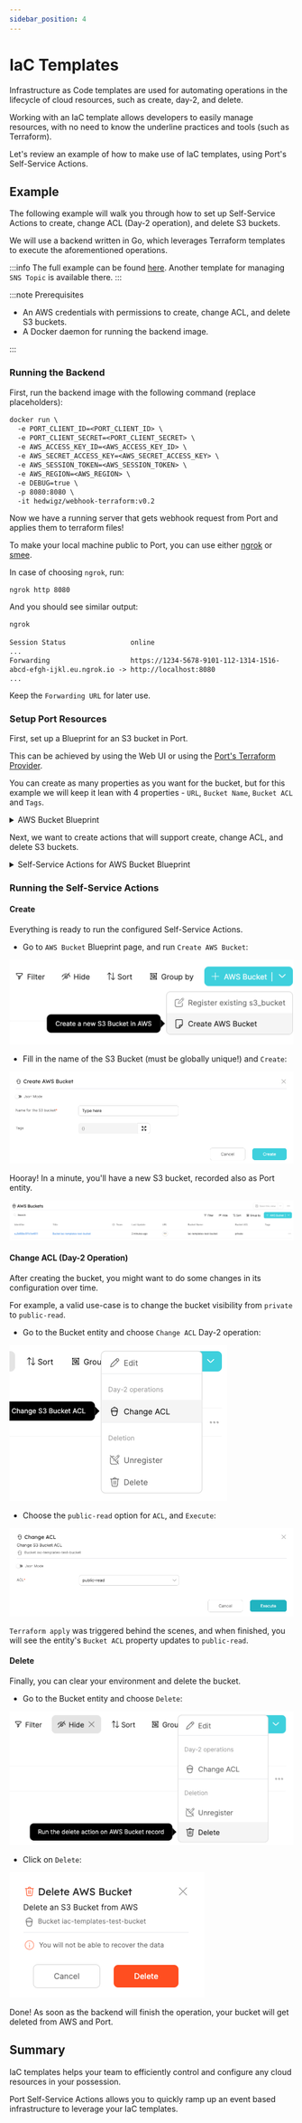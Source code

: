 ```yaml
---
sidebar_position: 4
---
```


# IaC Templates

Infrastructure as Code templates are used for automating operations in the lifecycle of cloud resources, such as create, day-2, and delete.

Working with an IaC template allows developers to easily manage resources, with no need to know the underline practices and tools (such as Terraform).

Let's review an example of how to make use of IaC templates, using Port's Self-Service Actions.

## Example

The following example will walk you through how to set up Self-Service Actions to create, change ACL (Day-2 operation), and delete S3 buckets.

We will use a backend written in Go, which leverages Terraform templates to execute the aforementioned operations.

:::info
The full example can be found [here](https://github.com/port-labs/terraform-connector).
Another template for managing `SNS Topic` is available there.
:::

:::note Prerequisites

- An AWS credentials with permissions to create, change ACL, and delete S3 buckets.
- A Docker daemon for running the backend image.

:::

### Running the Backend

First, run the backend image with the following command (replace placeholders):

```shell
docker run \
  -e PORT_CLIENT_ID=<PORT_CLIENT_ID> \
  -e PORT_CLIENT_SECRET=<PORT_CLIENT_SECRET> \
  -e AWS_ACCESS_KEY_ID=<AWS_ACCESS_KEY_ID> \
  -e AWS_SECRET_ACCESS_KEY=<AWS_SECRET_ACCESS_KEY> \
  -e AWS_SESSION_TOKEN=<AWS_SESSION_TOKEN> \
  -e AWS_REGION=<AWS_REGION> \
  -e DEBUG=true \
  -p 8080:8080 \
  -it hedwigz/webhook-terraform:v0.2
```

Now we have a running server that gets webhook request from Port and applies them to terraform files!

To make your local machine public to Port, you can use either [ngrok](https://ngrok.com/download) or [smee](https://smee.io/).

In case of choosing `ngrok`, run:

```shell
ngrok http 8080
```

And you should see similar output:

```shell
ngrok

Session Status                online
...
Forwarding                    https://1234-5678-9101-112-1314-1516-abcd-efgh-ijkl.eu.ngrok.io -> http://localhost:8080
...
```

Keep the `Forwarding URL` for later use.

### Setup Port Resources

First, set up a Blueprint for an S3 bucket in Port.

This can be achieved by using the Web UI or using the [Port's Terraform Provider](../../integrations/terraform.md).

You can create as many properties as you want for the bucket, but for this example we will keep it lean with 4 properties - `URL`, `Bucket Name`, `Bucket ACL` and `Tags`.

<details>
<summary> AWS Bucket Blueprint </summary>

```json showLineNumbers
{
  "identifier": "s3_bucket",
  "title": "AWS Bucket",
  "icon": "Bucket",
  "schema": {
    "properties": {
      "url": {
        "type": "string",
        "title": "URL",
        "format": "url"
      },
      "bucket_name": {
        "type": "string",
        "title": "Bucket Name"
      },
      "bucket_acl": {
        "type": "string",
        "title": "Bucket ACL",
        "default": "private"
      },
      "tags": {
        "type": "object",
        "title": "Tags"
      }
    },
    "required": ["url", "bucket_name"]
  },
  "mirrorProperties": {},
  "formulaProperties": {},
  "relations": {}
}
```

</details>

Next, we want to create actions that will support create, change ACL, and delete S3 buckets.

<details>
<summary> Self-Service Actions for AWS Bucket Blueprint </summary>

Replace `<your ngrok forwarding URL>` with the URL you got earlier.

```json showLineNumbers
[
  {
    "identifier": "create_bucket",
    "title": "Create",
    "icon": "Bucket",
    "userInputs": {
      "properties": {
        "bucket_name": {
          "type": "string",
          "title": "Name for the S3 bucket"
        },
        "tags": {
          "type": "object",
          "title": "Tags",
          "default": {}
        }
      },
      "required": ["bucket_name"]
    },
    "invocationMethod": {
      "type": "WEBHOOK",
      "url": "<your ngrok forwarding URL>"
    },
    "trigger": "CREATE",
    "description": "Create a new S3 Bucket in AWS"
  },
  {
    "identifier": "change_acl",
    "title": "Change ACL",
    "icon": "Bucket",
    "userInputs": {
      "properties": {
        "bucket_acl": {
          "type": "string",
          "enum": ["private", "public-read"],
          "title": "ACL"
        }
      },
      "required": ["bucket_acl"]
    },
    "invocationMethod": {
      "type": "WEBHOOK",
      "url": "<your ngrok forwarding URL>"
    },
    "trigger": "DAY-2",
    "description": "Change S3 Bucket ACL"
  },
  {
    "identifier": "delete_bucket",
    "title": "Delete",
    "icon": "Bucket",
    "userInputs": {
      "properties": {},
      "required": []
    },
    "invocationMethod": {
      "type": "WEBHOOK",
      "url": "<your ngrok forwarding URL>"
    },
    "trigger": "DELETE",
    "description": "Delete an S3 Bucket from AWS"
  }
]
```

</details>

### Running the Self-Service Actions

#### Create

Everything is ready to run the configured Self-Service Actions.

- Go to `AWS Bucket` Blueprint page, and run `Create AWS Bucket`:

![create-bucket-button.png](../../../static/img/tutorial/complete-use-cases/iac-templates/create-bucket-button.png)

- Fill in the name of the S3 Bucket (must be globally unique!) and `Create`:

![create-bucket-form.png](../../../static/img/tutorial/complete-use-cases/iac-templates/create-bucket-form.png)

Hooray! In a minute, you'll have a new S3 bucket, recorded also as Port entity.

![created-bucket.png](../../../static/img/tutorial/complete-use-cases/iac-templates/created-bucket.png)

#### Change ACL (Day-2 Operation)

After creating the bucket, you might want to do some changes in its configuration over time.

For example, a valid use-case is to change the bucket visibility from `private` to `public-read`.

- Go to the Bucket entity and choose `Change ACL` Day-2 operation:

![change-acl-button.png](../../../static/img/tutorial/complete-use-cases/iac-templates/change-acl-button.png)

- Choose the `public-read` option for `ACL`, and `Execute`:

![change-acl-form.png](../../../static/img/tutorial/complete-use-cases/iac-templates/change-acl-form.png)

`Terraform apply` was triggered behind the scenes, and when finished, you will see the entity's `Bucket ACL` property updates to `public-read`.

#### Delete

Finally, you can clear your environment and delete the bucket.

- Go to the Bucket entity and choose `Delete`:

![delete-bucket-button.png](../../../static/img/tutorial/complete-use-cases/iac-templates/delete-bucket-button.png)

- Click on `Delete`:

![delete-bucket-modal.png](../../../static/img/tutorial/complete-use-cases/iac-templates/delete-bucket-modal.png)

Done! As soon as the backend will finish the operation, your bucket will get deleted from AWS and Port.

## Summary

IaC templates helps your team to efficiently control and configure any cloud resources in your possession.

Port Self-Service Actions allows you to quickly ramp up an event based infrastructure to leverage your IaC templates.
